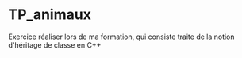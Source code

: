 # TP_animaux
Exercice réaliser lors de ma formation, qui consiste traite de la notion d'héritage de classe en C++ 
